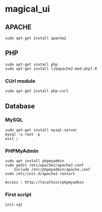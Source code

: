 # magical_ui
## APACHE
```
sudo apt-get install apache2
```
## PHP
```
sudo apt-get install php
sudo apt-get install libapache2-mod-php7.0
```
### CUrl module
```
sudo apt-get install php-curl
```
## Database
### MySQL
```
sudo apt-get install mysql-server
mysql -u root -p
exit ;
```

### PHPMyAdmin
```
sudo apt install phpmyadmin
sudo gedit /etc/apache2/apache2.conf
	Include /etc/phpmyadmin/apache.conf
sudo /etc/init.d/apache2 restart

Access : http://localhost/phpmyadmin
```
### First script
```
init.sql
```
